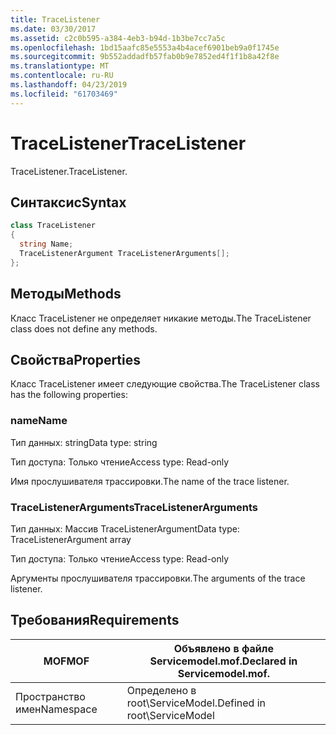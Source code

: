 ```yaml
---
title: TraceListener
ms.date: 03/30/2017
ms.assetid: c2c0b595-a384-4eb3-b94d-1b3be7cc7a5c
ms.openlocfilehash: 1bd15aafc85e5553a4b4acef6901beb9a0f1745e
ms.sourcegitcommit: 9b552addadfb57fab0b9e7852ed4f1f1b8a42f8e
ms.translationtype: MT
ms.contentlocale: ru-RU
ms.lasthandoff: 04/23/2019
ms.locfileid: "61703469"
---
```

# <a name="tracelistener"></a><span data-ttu-id="f91a9-102">TraceListener</span><span class="sxs-lookup"><span data-stu-id="f91a9-102">TraceListener</span></span>
<span data-ttu-id="f91a9-103">TraceListener.</span><span class="sxs-lookup"><span data-stu-id="f91a9-103">TraceListener.</span></span>  
  
## <a name="syntax"></a><span data-ttu-id="f91a9-104">Синтаксис</span><span class="sxs-lookup"><span data-stu-id="f91a9-104">Syntax</span></span>  
  
```csharp
class TraceListener  
{  
  string Name;  
  TraceListenerArgument TraceListenerArguments[];  
};  
```  
  
## <a name="methods"></a><span data-ttu-id="f91a9-105">Методы</span><span class="sxs-lookup"><span data-stu-id="f91a9-105">Methods</span></span>  
 <span data-ttu-id="f91a9-106">Класс TraceListener не определяет никакие методы.</span><span class="sxs-lookup"><span data-stu-id="f91a9-106">The TraceListener class does not define any methods.</span></span>  
  
## <a name="properties"></a><span data-ttu-id="f91a9-107">Свойства</span><span class="sxs-lookup"><span data-stu-id="f91a9-107">Properties</span></span>  
 <span data-ttu-id="f91a9-108">Класс TraceListener имеет следующие свойства.</span><span class="sxs-lookup"><span data-stu-id="f91a9-108">The TraceListener class has the following properties:</span></span>  
  
### <a name="name"></a><span data-ttu-id="f91a9-109">name</span><span class="sxs-lookup"><span data-stu-id="f91a9-109">Name</span></span>  
 <span data-ttu-id="f91a9-110">Тип данных: string</span><span class="sxs-lookup"><span data-stu-id="f91a9-110">Data type: string</span></span>  
  
 <span data-ttu-id="f91a9-111">Тип доступа: Только чтение</span><span class="sxs-lookup"><span data-stu-id="f91a9-111">Access type: Read-only</span></span>  
  
 <span data-ttu-id="f91a9-112">Имя прослушивателя трассировки.</span><span class="sxs-lookup"><span data-stu-id="f91a9-112">The name of the trace listener.</span></span>  
  
### <a name="tracelistenerarguments"></a><span data-ttu-id="f91a9-113">TraceListenerArguments</span><span class="sxs-lookup"><span data-stu-id="f91a9-113">TraceListenerArguments</span></span>  
 <span data-ttu-id="f91a9-114">Тип данных: Массив TraceListenerArgument</span><span class="sxs-lookup"><span data-stu-id="f91a9-114">Data type: TraceListenerArgument array</span></span>  
  
 <span data-ttu-id="f91a9-115">Тип доступа: Только чтение</span><span class="sxs-lookup"><span data-stu-id="f91a9-115">Access type: Read-only</span></span>  
  
 <span data-ttu-id="f91a9-116">Аргументы прослушивателя трассировки.</span><span class="sxs-lookup"><span data-stu-id="f91a9-116">The arguments of the trace listener.</span></span>  
  
## <a name="requirements"></a><span data-ttu-id="f91a9-117">Требования</span><span class="sxs-lookup"><span data-stu-id="f91a9-117">Requirements</span></span>  
  
|<span data-ttu-id="f91a9-118">MOF</span><span class="sxs-lookup"><span data-stu-id="f91a9-118">MOF</span></span>|<span data-ttu-id="f91a9-119">Объявлено в файле Servicemodel.mof.</span><span class="sxs-lookup"><span data-stu-id="f91a9-119">Declared in Servicemodel.mof.</span></span>|  
|---------|-----------------------------------|  
|<span data-ttu-id="f91a9-120">Пространство имен</span><span class="sxs-lookup"><span data-stu-id="f91a9-120">Namespace</span></span>|<span data-ttu-id="f91a9-121">Определено в root\ServiceModel.</span><span class="sxs-lookup"><span data-stu-id="f91a9-121">Defined in root\ServiceModel</span></span>|
